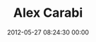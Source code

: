 ---
title: "Alex Carabi"
date: 2012-05-27 08:24:30 00:00
permalink: /alexcarabi
twitter: "acarabi"
likes: [111,39]
id: 702
gravatar: "http://www.gravatar.com/avatar/9fae2e91b39c2b4754e10bd53cef364d"
---